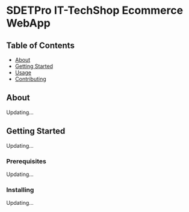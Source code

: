 # SDETPro IT-TechShop Ecommerce WebApp

## Table of Contents

- [About](#about)
- [Getting Started](#getting_started)
- [Usage](#usage)
- [Contributing](../CONTRIBUTING.md)

## About <a name = "about"></a>

Updating...

## Getting Started <a name = "getting_started"></a>

Updating...

### Prerequisites

Updating...

### Installing

Updating...
